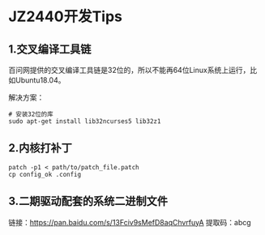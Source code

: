 # JZ2440开发Tips

## 1.交叉编译工具链

百问网提供的交叉编译工具链是32位的，所以不能再64位Linux系统上运行，比如Ubuntu18.04。

解决方案：

```
# 安装32位的库
sudo apt-get install lib32ncurses5 lib32z1
```

## 2.内核打补丁

```
patch -p1 < path/to/patch_file.patch
cp config_ok .config
```

## 3.二期驱动配套的系统二进制文件

链接：https://pan.baidu.com/s/13Fciv9sMefD8aqChvrfuyA 
提取码：abcg 